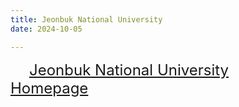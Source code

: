 ```yaml
---
title: Jeonbuk National University
date: 2024-10-05

---
```

<a href="https://www.jbnu.ac.kr/kor/" class="btn btn-primary" style="font-size: 24px; padding: 15px 30px;">Jeonbuk National University Homepage</a>